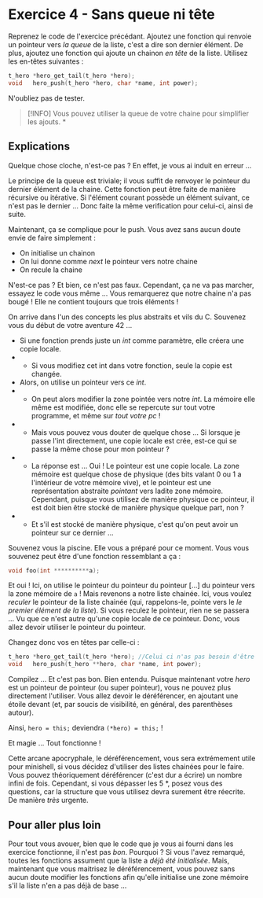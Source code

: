 # Exercice 4 - Sans queue ni tête
Reprenez le code de l'exercice précédant. Ajoutez une fonction qui renvoie un pointeur vers _la queue_ de la liste, c'est a dire son dernier élément. De plus, ajoutez une fonction qui ajoute un chainon _en tête_ de la liste. Utilisez les en-têtes suivantes :
```C
t_hero *hero_get_tail(t_hero *hero);
void   hero_push(t_hero *hero, char *name, int power);
```
N'oubliez pas de tester. 
> [!INFO]
> Vous pouvez utiliser la queue de votre chaine pour simplifier les ajouts. *

## Explications

Quelque chose cloche, n'est-ce pas ? En effet, je vous ai induit en erreur ... 

Le principe de la queue est triviale; il vous suffit de renvoyer le pointeur du dernier élément de la chaine. Cette fonction peut être faite de manière récursive ou itérative. Si l'élément courant possède un élément suivant, ce n'est pas le dernier ... Donc faite la même verification pour celui-ci, ainsi de suite. 

Maintenant, ça se complique pour le push. Vous avez sans aucun doute envie de faire simplement :
* On initialise un chainon
* On lui donne comme _next_ le pointeur vers notre chaine
* On recule la chaine

N'est-ce pas ? Et bien, ce n'est pas faux. Cependant, ça ne va pas marcher, essayez le code vous même ... Vous remarquerez que notre chaine n'a pas bougé ! Elle ne contient toujours que trois éléments ! 

On arrive dans l'un des concepts les plus abstraits et vils du C. Souvenez vous du début de votre aventure 42 ...

* Si une fonction prends juste un _int_ comme paramètre, elle créera une copie locale.
*  * Si vous modifiez cet int dans votre fonction, seule la copie est changée.
* Alors, on utilise un pointeur vers ce _int_.
*  * On peut alors modifier la zone pointée vers notre _int_. La mémoire elle même est modifiée, donc elle se repercute sur tout votre programme, et même sur _tout votre pc_ !
*  * Mais vous pouvez vous douter de quelque chose ... Si lorsque je passe l'int directement, une copie locale est crée, est-ce qui se passe la même chose pour mon pointeur ?
*  * La réponse est ... Oui ! Le pointeur est une copie locale. La zone mémoire est quelque chose de physique (des bits valant 0 ou 1 a l'intérieur de votre mémoire vive), et le pointeur est une représentation abstraite _pointant_ vers ladite zone mémoire. Cependant, puisque vous utilisez de manière physique ce pointeur, il est doit bien être stocké de manière physique quelque part, non ? 
*  * Et s'il est stocké de manière physique, c'est qu'on peut avoir un pointeur sur ce dernier ...

Souvenez vous la piscine. Elle vous a préparé pour ce moment. Vous vous souvenez peut être d'une fonction ressemblant a ça :
```C
void foo(int **********a);
```
Et oui ! Ici, on utilise le pointeur du pointeur du pointeur [...] du pointeur vers la zone mémoire de `a` ! Mais revenons a notre liste chainée. Ici, vous voulez _reculer_ le pointeur de la liste chainée (qui, rappelons-le, pointe vers le _le premier élément de la liste_). Si vous reculez le pointeur, rien ne se passera ... Vu que ce n'est autre qu'une copie locale de ce pointeur. Donc, vous allez devoir utiliser le pointeur du pointeur.

Changez donc vos en têtes par celle-ci : 
```C
t_hero *hero_get_tail(t_hero *hero); //Celui ci n'as pas besoin d'être revu, bien entendu
void   hero_push(t_hero **hero, char *name, int power);
```
Compilez ... Et c'est pas bon. Bien entendu. Puisque maintenant votre _hero_ est un pointeur de pointeur (ou super pointeur), vous ne pouvez plus directement l'utiliser. Vous allez devoir le déréférencer, en ajoutant une étoile devant (et, par soucis de visibilité, en général, des parenthèses autour).

Ainsi, `hero = this;` deviendra `(*hero) = this;` !

Et magie ... Tout fonctionne !

Cette arcane apocryphale, le déréférencement, vous sera extrémement utile pour minishell, si vous décidez d'utiliser des listes chainées pour le faire. 
Vous pouvez théoriquement déréférencer (c'est dur a écrire) un nombre infini de fois. Cependant, si vous dépasser les 5 *, posez vous des questions, car la structure que vous utilisez devra surement être réecrite. De manière _très_ urgente.

## Pour aller plus loin

Pour tout vous avouer, bien que le code que je vous ai fourni dans les exercice fonctionne, il n'est pas _bon_. Pourquoi ? Si vous l'avez remarqué, toutes les fonctions assument que la liste a _déjà été initialisée_. Mais, maintenant que vous maitrisez le déréférencement, vous pouvez sans aucun doute modifier les fonctions afin qu'elle initialise une zone mémoire s'il la liste n'en a pas déjà de base ... 